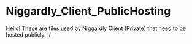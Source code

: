 # Niggardly_Client_PublicHosting
Hello! These are files used by Niggardly Client (Private) that need to be hosted publicly. :/
